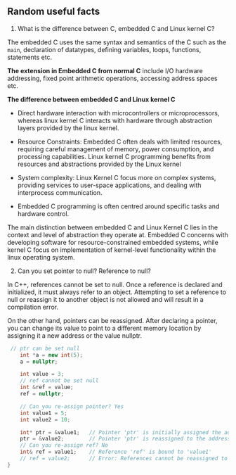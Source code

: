 ## Random useful facts

1. What is the difference between C, embedded C and Linux kernel C?

The embedded C uses the same syntax and semantics of the C such as the `main`, declaration of datatypes, defining variables, loops, functions, statements etc.

**The extension in Embedded C from normal C** include I/O hardware addressing, fixed point arithmetic operations, accessing address spaces etc.

**The difference between embedded C and Linux kernel C** 

- Direct hardware interaction with microcontrollers or microprocessors, whereas 
linux kernel C interacts with hardware through abstraction layers provided by the linux kernel.

- Resource Constraints: Embedded C often deals with limited resources, requiring careful management of memory, power consumption,
  and processing capabilities. Linux kernel C programming benefits from resources and abstractions provided by the Linux kernel
- System complexity: Linux Kernel C focus more on complex systems, providing services to user-space applications, and dealing with interprocess communication.
- Embedded C  programming is often centred around specific tasks and hardware control.

The main distinction between embedded C and Linux Kernel C lies in the context and level of abstraction they operate at. 
Embedded C concerns with developing software for resource-constrained embedded systems, while kernel C focus on implementation of kernel-level 
functionality within the linux operating system.

2. Can you set pointer to null? Reference to null?

In C++, references cannot be set to null. Once a reference is declared and initialized, it must always refer to an object. Attempting to set a reference to null or reassign it to another object is not allowed and will result in a compilation error.

On the other hand, pointers can be reassigned. After declaring a pointer, you can change its value to point to a different memory location by assigning it a new address or the value nullptr.

```cpp
 // ptr can be set null
    int *a = new int(5);
    a = nullptr;

    int value = 3;
    // ref cannot be set null
    int &ref = value;
    ref = nullptr;

    // Can you re-assign pointer? Yes
    int value1 = 5;
    int value2 = 10;

    int* ptr = &value1;   // Pointer 'ptr' is initially assigned the address of 'value1'
    ptr = &value2;        // Pointer 'ptr' is reassigned to the address of 'value2'
    // Can you re-assign ref? No
    int& ref = value1;    // Reference 'ref' is bound to 'value1'
    // ref = value2;      // Error: References cannot be reassigned to refer to a different object
}
```
